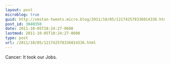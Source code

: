 ```yaml
---
layout: post
microblog: true
guid: http://vmstan-tweets.micro.blog/2011/10/05/121742578336014336.html
post_id: 3040350
date: 2011-10-05T18:24:27-0600
lastmod: 2011-10-05T18:24:27-0600
type: post
url: /2011/10/05/121742578336014336.html
---
```

Cancer: It took our Jobs.
